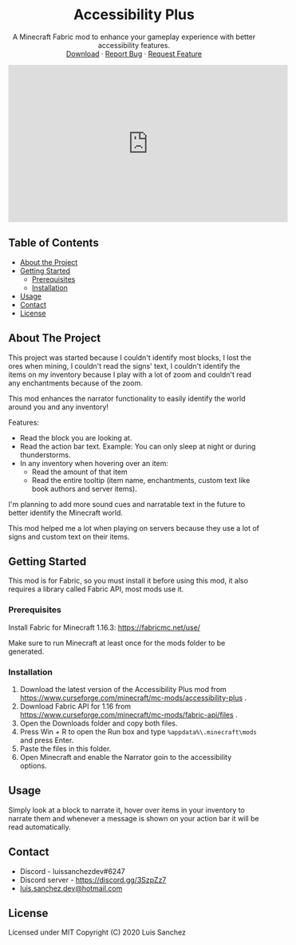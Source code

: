 <p align="center">
  <h1 align="center">Accessibility Plus </h1>
  <p align="center">
    A Minecraft Fabric mod to enhance your gameplay experience with better accessibility features.
    <br />
    <a href="https://www.curseforge.com/minecraft/mc-mods/accessibility-plus">Download</a>
    ·
    <a href="https://github.com/LuisSanchez-Dev/AccessibilityPlus/issues">Report Bug</a>
    ·
    <a href="https://github.com/LuisSanchez-Dev/AccessibilityPlus/issues">Request Feature</a>
  </p>
</p>

<iframe width="560" height="315" src="https://www.youtube.com/embed/-6uRZQ_srmw" frameborder="0" allow="accelerometer; autoplay; clipboard-write; encrypted-media; gyroscope; picture-in-picture" allowfullscreen></iframe>

## Table of Contents

* [About the Project](#about-the-project)
* [Getting Started](#getting-started)
  * [Prerequisites](#prerequisites)
  * [Installation](#installation)
* [Usage](#usage)
* [Contact](#contact)
* [License](#license)

## About The Project

This project was started because I couldn't identify most blocks, I lost the ores when mining, I couldn't read the signs' text, I couldn't identify the items on my inventory because I play with a lot of zoom and couldn't read any enchantments because of the zoom.

This mod enhances the narrator functionality to easily identify the world around you and any inventory!

Features:
  * Read the block you are looking at.
  * Read the action bar text. Example: You can only sleep at night or during thunderstorms.
  * In any inventory when hovering over an item:
    * Read the amount of that item
    * Read the entire tooltip (item name, enchantments, custom text like book authors and server items).

I'm planning to add more sound cues and narratable text in the future to better identify the Minecraft world.

This mod helped me a lot when playing on servers because they use a lot of signs and custom text on their items.

## Getting Started

This mod is for Fabric, so you must install it before using this mod, it also requires a library called Fabric API, most mods use it.

### Prerequisites

Install Fabric for Minecraft 1.16.3: https://fabricmc.net/use/

Make sure to run Minecraft at least once for the mods folder to be generated.

### Installation

1. Download the latest version of the Accessibility Plus mod from https://www.curseforge.com/minecraft/mc-mods/accessibility-plus .
2. Download Fabric API for 1.16 from https://www.curseforge.com/minecraft/mc-mods/fabric-api/files .
3. Open the Downloads folder and copy both files.
4. Press Win + R to open the Run box and type `%appdata%\.minecraft\mods` and press Enter.
5. Paste the files in this folder.
6. Open Minecraft and enable the Narrator goin to the accessibility options.

## Usage

Simply look at a block to narrate it, hover over items in your inventory to narrate them and whenever a message is shown on your action bar it will be read automatically.

## Contact

* Discord - luissanchezdev#6247
* Discord server - https://discord.gg/3SzpZz7
* luis.sanchez.dev@hotmail.com

## License
Licensed under MIT
Copyright (C) 2020 Luis Sanchez